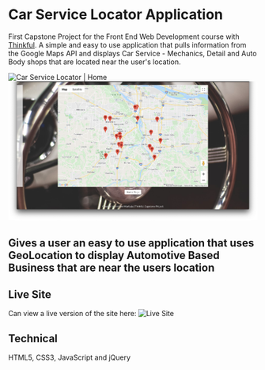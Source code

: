 # Car Service Locator Application

First Capstone Project for the Front End Web Development course with [Thinkful](https://www.thinkful.com).  A simple and easy to use application that pulls information from the Google Maps API and displays Car Service - Mechanics, Detail and Auto Body shops that are located near the user's location.

![Car Service Locator | Home](https://github.com/amarttala/CarServiceLocator/blob/master/Images/HomePage.png) 
![Car Service Locator | Results](https://github.com/amarttala/CarServiceLocator/blob/master/Images/ResultsPage.png)

## Gives a user an easy to use application that uses GeoLocation to display Automotive Based Business that are near the users location

## Live Site
Can view a live version of the site here: ![Live Site](https://github.com/amarttala/CarServiceLocator.git)

## Technical
HTML5, CSS3, JavaScript and jQuery